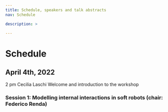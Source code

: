 ```yaml
---
title: Schedule, speakers and talk abstracts
nav: Schedule

description: >

---
```


# Schedule
## April 4th, 2022

2 pm  Cecilia Laschi        Welcome and introduction to the workshop

### Session 1: Modelling internal interactions in soft robots (chair: Federico Renda)
